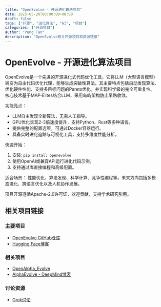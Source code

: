 ```yaml
---
title: "OpenEvolve - 开源进化算法项目"
date: 2025-05-20T00:00:00+08:00
draft: false
tags: ["开源", "进化算法", "AI", "项目"]
categories: ["开源项目"]
author: "Peng Tan"
description: "OpenEvolve相关开源项目和资源链接"
---
```


# OpenEvolve - 开源进化算法项目

OpenEvolve是一个先进的开源进化式代码优化工具，它将LLM（大型语言模型）转变为自主代码优化代理，能够生成突破性算法。其主要特点包括自动发现算法、优化硬件性能、支持多目标问题的Pareto优化，并实现科学级的完全可重复性。核心技术基于MAP-Elites结合LLM，采用岛屿架构防止早熟收敛。

功能亮点：

- LLM自主发现全新算法，无需人工指导。
- GPU优化实现2-3倍速度提升，支持Python、Rust等多种语言。
- 提供完整的配置选项，可通过Docker容器运行。
- 具备实时进化追踪与可视化工具，支持多维度性能分析。

快速开始：

1. 安装: `pip install openevolve`
2. 使用OpenAI或兼容API运行进化代码示例。
3. 支持通过库直接编程和高级配置。

适合场景：
性能优化、算法发现、科学计算、竞争性编程等。未来方向包括多模态进化、跨语言优化以及人机协作发展。

项目开源遵循Apache-2.0许可证，欢迎贡献，支持学术研究引用。

## 相关项目链接

### 主要项目

- [OpenEvolve GitHub仓库](https://github.com/codelion/openevolve)
- [Hugging Face博客](https://huggingface.co/blog/codelion/openevolve)

### 相关项目

- [OpenAlpha_Evolve](https://github.com/shyamsaktawat/OpenAlpha_Evolve)
- [AlphaEvolve - DeepMind博客](https://deepmind.google/discover/blog/alphaevolve-a-gemini-powered-coding-agent-for-designing-advanced-algorithms/)

### 讨论资源

- [Grok讨论](https://grok.com/chat/cdb789ae-c511-4ec7-8efd-6c9d5690f3bd)

